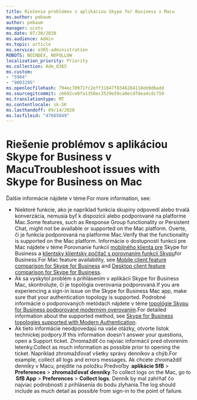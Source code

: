 ```yaml
---
title: Riešenie problémov s aplikáciou Skype for Business v Macu
ms.author: pebaum
author: pebaum
manager: scotv
ms.date: 07/30/2020
ms.audience: Admin
ms.topic: article
ms.service: o365-administration
ROBOTS: NOINDEX, NOFOLLOW
localization_priority: Priority
ms.collection: Adm_O365
ms.custom:
- "5984"
- "9003195"
ms.openlocfilehash: 794ec70971fc2eff31047f8346284118eb9d6add
ms.sourcegitcommit: c6692ce0fa1358ec3529e59ca0ecdfdea4cdc759
ms.translationtype: MT
ms.contentlocale: sk-SK
ms.lasthandoff: 09/14/2020
ms.locfileid: "47665049"
---
```

# <a name="troubleshoot-issues-with-skype-for-business-on-mac"></a><span data-ttu-id="aa1eb-102">Riešenie problémov s aplikáciou Skype for Business v Macu</span><span class="sxs-lookup"><span data-stu-id="aa1eb-102">Troubleshoot issues with Skype for Business on Mac</span></span>

<span data-ttu-id="aa1eb-103">Ďalšie informácie nájdete v téme:</span><span class="sxs-lookup"><span data-stu-id="aa1eb-103">For more information, see:</span></span> 

- <span data-ttu-id="aa1eb-104">Niektoré funkcie, ako je napríklad funkcia skupiny odpovedí alebo trvalá konverzácia, nemusia byť k dispozícii alebo podporované na platforme Mac.</span><span class="sxs-lookup"><span data-stu-id="aa1eb-104">Some features, such as Response Group functionality or Persistent Chat, might not be available or supported on the Mac platform.</span></span> <span data-ttu-id="aa1eb-105">Overte, či je funkcia podporovaná na platforme Mac.</span><span class="sxs-lookup"><span data-stu-id="aa1eb-105">Verify that the functionality is supported on the Mac platform.</span></span> <span data-ttu-id="aa1eb-106">Informácie o dostupnosti funkcií pre Mac nájdete v téme Porovnanie funkcií [mobilného klienta pre](https://technet.microsoft.com/library/Dn951412.aspx) Skype for Business a [klientsky klientsky počítač s porovnaním funkcií Skypu](https://docs.microsoft.com/skypeforbusiness/plan-your-deployment/clients-and-devices/desktop-feature-comparison)for Business.</span><span class="sxs-lookup"><span data-stu-id="aa1eb-106">For Mac feature availability, see [Mobile client feature comparison for Skype for Business](https://technet.microsoft.com/library/Dn951412.aspx) and [Desktop client feature comparison for Skype for Business](https://docs.microsoft.com/skypeforbusiness/plan-your-deployment/clients-and-devices/desktop-feature-comparison).</span></span>
- <span data-ttu-id="aa1eb-107">Ak sa vyskytol problém s prihlásením v aplikácii Skype for Business Mac, skontrolujte, či je topológia overovania podporovaná.</span><span class="sxs-lookup"><span data-stu-id="aa1eb-107">If you are experiencing a sign-in issue on the Skype for Business Mac app, make sure that your authentication topology is supported.</span></span> <span data-ttu-id="aa1eb-108">Podrobné informácie o podporovaných metódach nájdete v téme [topológie Skypu for Business podporované moderným overovaním](https://docs.microsoft.com/skypeforbusiness/plan-your-deployment/modern-authentication/topologies-supported).</span><span class="sxs-lookup"><span data-stu-id="aa1eb-108">For detailed information about the supported method, see [Skype for Business topologies supported with Modern Authentication](https://docs.microsoft.com/skypeforbusiness/plan-your-deployment/modern-authentication/topologies-supported).</span></span>  
- <span data-ttu-id="aa1eb-109">Ak tieto informácie neodpovedajú na vaše otázky, otvorte lístok technickej podpory.</span><span class="sxs-lookup"><span data-stu-id="aa1eb-109">If this information doesn't answer your questions, open a Support ticket.</span></span> <span data-ttu-id="aa1eb-110">Zhromaždiť čo najviac informácií pred otvorením letenky.</span><span class="sxs-lookup"><span data-stu-id="aa1eb-110">Collect as much information as possible prior to opening the ticket.</span></span> <span data-ttu-id="aa1eb-111">Napríklad zhromažďovať všetky správy denníkov a chýb.</span><span class="sxs-lookup"><span data-stu-id="aa1eb-111">For example, collect all logs and errors messages.</span></span> <span data-ttu-id="aa1eb-112">Ak chcete zhromaždiť denníky v Macu, prejdite na položku Predvoľby  **aplikácie SfB**  >  **Preferences**  >  **zhromažďovať denníky**.</span><span class="sxs-lookup"><span data-stu-id="aa1eb-112">To collect logs on the Mac, go to  **SfB App** > **Preferences** > **Collect logs**.</span></span>  <span data-ttu-id="aa1eb-113">Denník by mal zahŕňať čo najviac podrobností z prihlásenia do bodu zlyhania.</span><span class="sxs-lookup"><span data-stu-id="aa1eb-113">The log should include as much detail as possible from sign-in to the point of failure.</span></span>